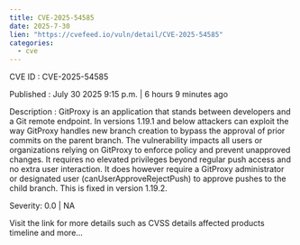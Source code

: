```yaml
--- 
title: CVE-2025-54585
date: 2025-7-30
lien: "https://cvefeed.io/vuln/detail/CVE-2025-54585"
categories:
  - cve
---
```


CVE ID : CVE-2025-54585

Published :  July 30
2025
9:15 p.m. | 6 hours
9 minutes ago

Description : GitProxy is an application that stands between developers and a Git remote endpoint. In versions 1.19.1 and below
attackers can exploit the way GitProxy handles new branch creation to bypass the approval of prior commits on the parent branch. The vulnerability impacts all users or organizations relying on GitProxy to enforce policy and prevent unapproved changes. It requires no elevated privileges beyond regular push access
and no extra user interaction. It does however
require a GitProxy administrator or designated user (canUserApproveRejectPush) to approve pushes to the child branch. This is fixed in version 1.19.2.

Severity: 0.0 | NA

Visit the link for more details
such as CVSS details
affected products
timeline
and more...
